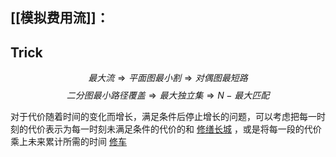 

## [[模拟费用流]]：
## Trick
$$最大流 \Rightarrow 平面图最小割 \Rightarrow 对偶图最短路$$
$$二分图最小路径覆盖 \Rightarrow 最大独立集 \Rightarrow N-最大匹配$$

对于代价随着时间的变化而增长，满足条件后停止增长的问题，可以考虑把每一时刻的代价表示为每一时刻未满足条件的代价的和 [修缮长城](https://www.luogu.com.cn/problem/UVA1336) ，或是将每一段的代价乘上未来累计所需的时间 [修车](https://www.luogu.com.cn/problem/P2053)